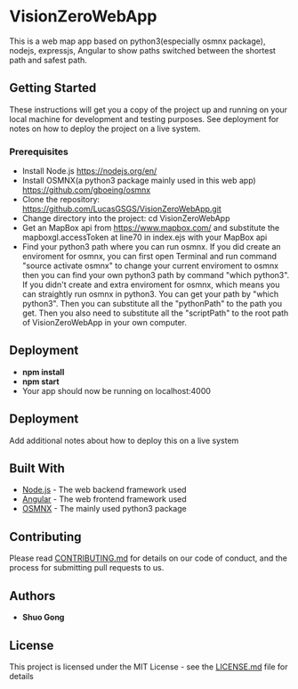 # VisionZeroWebApp

This is a web map app based on python3(especially osmnx package), nodejs, expressjs, Angular to show paths switched between the shortest path and safest path.

## Getting Started

These instructions will get you a copy of the project up and running on your local machine for development and testing purposes. See deployment for notes on how to deploy the project on a live system.

### Prerequisites

* Install Node.js https://nodejs.org/en/
* Install OSMNX(a python3 package mainly used in this web app) https://github.com/gboeing/osmnx
* Clone the repository: https://github.com/LucasGSGS/VisionZeroWebApp.git
* Change directory into the project: cd VisionZeroWebApp
* Get an MapBox api from https://www.mapbox.com/ and substitute the mapboxgl.accessToken at line70 in index.ejs with your MapBox api
* Find your python3 path where you can run osmnx. If you did create an enviroment for osmnx, you can first open Terminal and run command "source activate osmnx" to change your current enviroment to osmnx then you can find your own python3 path by command "which python3". If you didn't create and extra enviroment for osmnx, which means you can straightly run osmnx in python3. You can get your path by "which python3". Then you can substitute all the "pythonPath" to the path you get. Then you also need to substitute all the "scriptPath" to the root path of VisionZeroWebApp in your own computer.

## Deployment
* **npm install**
* **npm start**
* Your app should now be running on localhost:4000





## Deployment

Add additional notes about how to deploy this on a live system

## Built With

* [Node.js](https://nodejs.org/en/) - The web backend framework used
* [Angular](https://angular.io/) - The web frontend framework used
* [OSMNX](https://github.com/gboeing/osmnx) - The mainly used python3 package

## Contributing

Please read [CONTRIBUTING.md](https://github.com/LucasGSGS/VisionZeroWebApp/graphs/contributors?from=2018-05-20&to=2018-06-06&type=c) for details on our code of conduct, and the process for submitting pull requests to us.

## Authors

* **Shuo Gong**

## License

This project is licensed under the MIT License - see the [LICENSE.md](LICENSE.md) file for details
